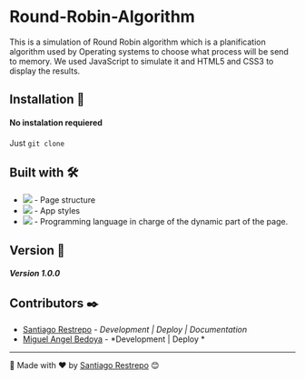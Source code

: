 # Round-Robin-Algorithm

This is a simulation of Round Robin algorithm which is a planification algorithm used by Operating systems to choose what process will be send to memory. We used JavaScript to simulate it and HTML5 and CSS3 to display the results.

## Installation 🔧

#### No instalation requiered
Just `git clone`

## Built with 🛠️

* <img src="https://shields.io/badge/html-brown?logo=html&logoColor=white&style=for-the-badge"> - Page structure
* <img src="https://shields.io/badge/css-blue?logo=css3&style=for-the-badge"> - App styles
* <img src="https://shields.io/badge/javascript-black?logo=javascript&style=for-the-badge"> - Programming language in charge of the dynamic part of the page.

## Version 📌

##### Version 1.0.0

## Contributors ✒️

* [Santiago Restrepo](https://github.com/Santiago-Restrepo) - *Development |  Deploy | Documentation*
* [Miguel Angel Bedoya](https://github.com/MiguelABoni) - *Development |  Deploy *

---
📖 Made with ❤️ by [Santiago Restrepo](https://github.com/santiago-restrepo) 😊
